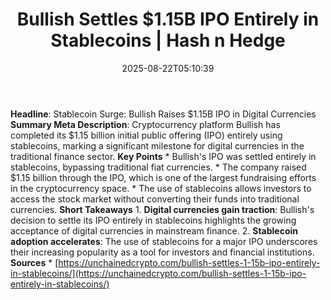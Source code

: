﻿---
title: "Bullish Settles $1.15B IPO Entirely in Stablecoins | Hash n Hedge"
date: "2025-08-22T05:10:39"
category: "Markets"
summary: ""
slug: "bullish-settles-115b-ipo-entirely-in-stablecoins"
source_urls:
  - ""
seo:
  title: "Bullish Settles $1.15B IPO Entirely in Stablecoins | Hash n Hedge | Hash n Hedge"
  description: ""
  keywords: ["news", "markets", "brief"]
---
**Headline**: Stablecoin Surge: Bullish Raises $1.15B IPO in Digital Currencies  **Summary Meta Description**: Cryptocurrency platform Bullish has completed its $1.15 billion initial public offering (IPO) entirely using stablecoins, marking a significant milestone for digital currencies in the traditional finance sector.  **Key Points**  * Bullish's IPO was settled entirely in stablecoins, bypassing traditional fiat currencies. * The company raised $1.15 billion through the IPO, which is one of the largest fundraising efforts in the cryptocurrency space. * The use of stablecoins allows investors to access the stock market without converting their funds into traditional currencies.  **Short Takeaways**  1. **Digital currencies gain traction**: Bullish's decision to settle its IPO entirely in stablecoins highlights the growing acceptance of digital currencies in mainstream finance. 2. **Stablecoin adoption accelerates**: The use of stablecoins for a major IPO underscores their increasing popularity as a tool for investors and financial institutions.  **Sources**  * [https://unchainedcrypto.com/bullish-settles-1-15b-ipo-entirely-in-stablecoins/](https://unchainedcrypto.com/bullish-settles-1-15b-ipo-entirely-in-stablecoins/)
